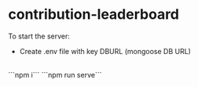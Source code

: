 # contribution-leaderboard

To start the server:
- Create .env file with key DBURL (mongoose DB URL)
<br>
```npm i```
```npm run serve```
<br>
